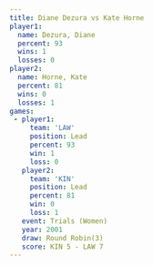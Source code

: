 ```yaml
---
title: Diane Dezura vs Kate Horne
player1:             
  name: Dezura, Diane
  percent: 93        
  wins: 1            
  losses: 0          
player2:             
  name: Horne, Kate  
  percent: 81        
  wins: 0            
  losses: 1          
games:
 - player1:        
     team: 'LAW'   
     position: Lead
     percent: 93   
     win: 1        
     loss: 0       
   player2:        
     team: 'KIN'   
     position: Lead
     percent: 81   
     win: 0        
     loss: 1       
   event: Trials (Women)
   year: 2001           
   draw: Round Robin(3) 
   score: KIN 5 - LAW 7 
---
```

